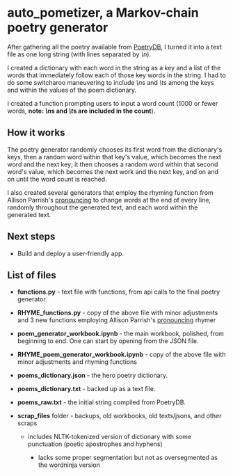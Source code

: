 # auto_pometizer, a Markov-chain poetry generator
After gathering all the poetry available from [PoetryDB](https://github.com/thundercomb/poetrydb), I turned it into a text file as one long string (with lines separated by *\n*).

I created a dictionary with each word in the string as a key and a list of the words that immediately follow each of those key words in the string. I had to do some switcharoo maneuvering to include *\n*s and *\t*s among the keys and within the values of the poem dictionary.
  
I created a function prompting users to input a word count (1000 or fewer words, **note: *\n*s and *\t*s are included in the count**).


## How it works

The poetry generator randomly chooses its first word from the dictionary's keys, then a random word within that key's value, which becomes the next word and the next key; it then chooses a random word within that second word's value, which becomes the next work and the next key, and on and on until the word count is reached.

I also created several generators that employ the rhyming function from Allison Parrish's [pronouncing](https://github.com/aparrish/pronouncingpy) to change words at the end of every line, randomly throughout the generated text, and each word within the generated text.


## Next steps
- Build and deploy a user-friendly app.


## List of files
- **functions.py** - text file with functions, from api calls to the final poetry generator.
- **RHYME_functions.py** - copy of the above file with minor adjustments and 3 new functions employing Allison Parrish's [pronouncing](https://github.com/aparrish/pronouncingpy) rhymer
- **poem_generator_workbook.ipynb** - the main workbook, polished, from beginning to end. One can start by opening from the JSON file.
- **RHYME_poem_generator_workbook.ipynb** - copy of the above file with minor adjustments and rhyming functions
- **poems_dictionary.json** - the hero poetry dictionary.
- **poems_dictionary.txt** - backed up as a text file.
- **poems_raw.txt** - the initial string compiled from PoetryDB.
- **scrap_files** folder - backups, old workbooks, old texts/jsons, and other scraps

  - includes NLTK-tokenized version of dictionary with some punctuation (poetic apostrophes and hyphens)
  
    - lacks some proper segmentation but not as oversegmented as the wordninja version
